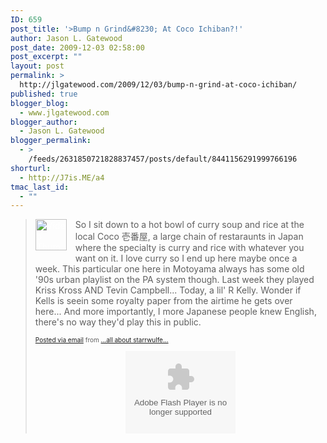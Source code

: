 ```yaml
---
ID: 659
post_title: '>Bump n Grind&#8230; At Coco Ichiban?!'
author: Jason L. Gatewood
post_date: 2009-12-03 02:58:00
post_excerpt: ""
layout: post
permalink: >
  http://jlgatewood.com/2009/12/03/bump-n-grind-at-coco-ichiban/
published: true
blogger_blog:
  - www.jlgatewood.com
blogger_author:
  - Jason L. Gatewood
blogger_permalink:
  - >
    /feeds/2631850721828837457/posts/default/8441156291999766196
shorturl:
  - http://J7is.ME/a4
tmac_last_id:
  - ""
---
```

><div style="clear: left; float: left; margin-bottom: 1em; margin-right: 1em;"><a href="http://www.jlgatewood.com/wp-content/uploads/2010/10/t705890498_213669620498_1532.jpg" style="clear: right; float: right; margin-bottom: 1em; margin-left: 1em;"></a><a href="http://www.jlgatewood.com/wp-content/uploads/2010/10/t705890498_213669620498_1532.jpg" style="clear: left; float: left; margin-bottom: 1em; margin-right: 1em;"><span style="color: white;"><img alt="Video Thumb" border="0" height="50" src="http://www.jlgatewood.com/wp-content/uploads/2010/10/t705890498_213669620498_1532.jpg" width="50" /></span></a><span style="-webkit-text-decorations-in-effect: none;">So I sit down to a hot bowl of curry soup and rice at the local Coco 壱番屋, a large chain of restaraunts in Japan where the specialty is curry and rice with whatever you want on it. I love curry so I end up here maybe once a week. This particular one here in Motoyama always has some old '90s urban playlist on the PA system though. Last week they played Kriss Kross AND Tevin Campbell... Today, a lil' R Kelly. Wonder if Kells is seein some royalty paper from the airtime he gets over here... And more importantly, I more Japanese people knew English, there's no way they'd play this in public.</span><br /></div><span style="color: white;"><br /></span><br /><div style="font-size: 10px;"><span style="color: white;"><br /></span><br /></div><div style="font-size: 10px;"><a href="http://posterous.com/">Posted via email</a>  from <a href="http://starrwulfe.info/bump-n-grind-at-coco-ichiban">...all about starrwulfe...</a> <br /><br /><div style="text-align: center;"><span style="color: #555555; font-family: 'lucida grande', tahoma, verdana, arial, sans-serif; font-size: 11px; white-space: pre;"><object height="132" width="176"><param name="allowfullscreen" value="true" /><param name="allowscriptaccess" value="always" /><param name="movie" value="http://www.facebook.com/v/213669620498" /><embed src="http://www.facebook.com/v/213669620498" type="application/x-shockwave-flash" allowscriptaccess="always" allowfullscreen="true" width="176" height="132"></embed></object></span><br /></div></div>